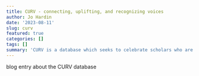 ```yaml
---
title: CURV - connecting, uplifting, and recognizing voices 
author: Jo Hardin
date: '2023-08-11'
slug: curv
featured: true
categories: []
tags: []
summary: 'CURV is a database which seeks to celebrate scholars who are traditionally under represented in statistics and data science. The scholars represent the diversity of undergraduate students; they are individuals who are working to make statistics more accessible; and their works leads to making the world a better place.'
---
```





blog entry about the CURV database

